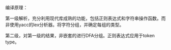 编译原理：

第一级解析，充分利用现代库成熟的功能，包括正则表达式和字符串操作函数。而非使用yacc的lex分析器。将字符分组，并确定每组的类型。

第二级，对第一级的结果，非嵌套的进行DFA分组。正则表达式应用于token type。



